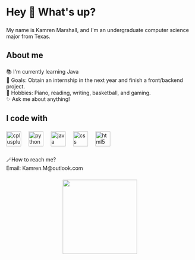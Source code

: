 <h1 align="left">Hey 👋 What's up?</h1>

###

<p align="left">My name is Kamren Marshall, and I'm an undergraduate computer science major from Texas.</p>

###

<h2 align="left">About me</h2>

###

<p align="left">📚 I'm currently learning Java<br>🎯 Goals: Obtain an internship in the next year and finish a front/backend project.<br>🎲 Hobbies: Piano, reading, writing, basketball, and gaming.<br>✨ Ask me about anything!</p>

###

<h2 align="left">I code with</h2>

###

<div align="left">
  <img src="https://cdn.jsdelivr.net/gh/devicons/devicon/icons/cplusplus/cplusplus-original.svg" height="40" alt="cplusplus logo"  />
  <img width="12" />
  <img src="https://cdn.jsdelivr.net/gh/devicons/devicon/icons/python/python-original.svg" height="40" alt="python logo"  />
  <img width="12" />
  <img src="https://cdn.jsdelivr.net/gh/devicons/devicon/icons/java/java-original.svg" height="40" alt="java logo"  />
  <img width="12" />
  <img src="https://cdn.jsdelivr.net/gh/devicons/devicon/icons/css3/css3-original.svg" height="40" alt="css logo"  />
  <img width="12" />
  <img src="https://cdn.jsdelivr.net/gh/devicons/devicon/icons/html5/html5-original.svg" height="40" alt="html5 logo"  />
</div>

###

<p align="left">🪄How to reach me?<br>Email: Kamren.M@outlook.com</p>

###

<div align="center">
  <img height="200" src="https://media1.tenor.com/m/LdJnAYtDpuUAAAAd/hollow-knight-fanart.gif"  />
</div>

###
